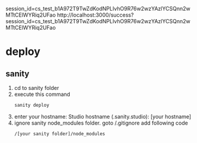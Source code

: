 session_id=cs_test_b1A972T9TwZdKodNPLIvhO9R76w2wzYAzlYCSQnn2wMTtCElWYRiq2UFao
http://localhost:3000/success?session_id=cs_test_b1A972T9TwZdKodNPLIvhO9R76w2wzYAzlYCSQnn2wMTtCElWYRiq2UFao

# deploy
## sanity
1. cd to sanity folder
2. execute this command
   ```bash
   sanity deploy
   ```
3. enter your hostname: Studio hostname (<value>.sanity.studio): [your hostname]
4. ignore sanity node_modules folder.
   goto /.gitignore add following code
   ```txt
   /[your sanity folder]/node_modules
   ```
   